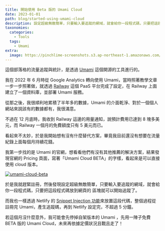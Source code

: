 ```yaml
---
title: 開始使用 Beta 版的 Umami Cloud
date: 2023-01-01
path: blog/started-using-umami-cloud
description: 設定超級無敵簡單，只要輸入要追蹤的網域，就會給你一段程式碼，只要把這段程式碼放到網頁的 <head> 區塊就可以開始追蹤了。Heptabase 裡面處理與輸出。
taxonomies:
  categories: 
    - Tools
  tags: 
    - Umami
extra:
  image: https://pinchlime-screenshots.s3.ap-northeast-1.amazonaws.com/umami-cloud-beta_xN33tf.webp
---
```


這個部落格的流量追蹤與統計，是透過 [Umami](https://umami.is/) 這個開源的工具進行的。

我在 2022 年 6 月時從 Google Analytics 轉向使用 Umami，當時照著教學文章一步一步照著做，就透過 [Railway](https://railway.app/) 這個 PaaS 平台完成了設定，在 Railway 上面建立了一個資料庫，並部署 Umami 服務。

從那之後，我很順利地累積了半年多的數據，Umami 的介面乾淨、對於一個個人網站來說該有的數據都有，我很滿意。

不過在 12 月底時，我收到 Railway 這邊的用量通知，說預計費用已達到 8 塊多美元，而 Railway 一個月的免費額度只有 5 美元而已。

看起來不太妙，於是我開始想有沒有什麼替代方案，畢竟我目前還沒有想要在流量紀錄上面每個月持續花錢。

<!-- more -->

我第一步找的是 Umami 的官網，想看看他們有沒有其他推薦的解決方案，結果發現官網的 Pricing 頁面，寫著「Umami Cloud BETA」的字樣，看起來是可以直接使用 cloud 版本。

<a href="https://pinchlime-screenshots.s3.ap-northeast-1.amazonaws.com/umami-cloud-beta_xN33tf.webp" data-fancybox data-caption="umami-cloud-beta">
  <img src="https://pinchlime-screenshots.s3.ap-northeast-1.amazonaws.com/umami-cloud-beta_xN33tf.webp" loading="lazy" alt="umami-cloud-beta" align="center" />
</a>

於是我就趕緊註冊，然後發現設定超級無敵簡單，只要輸入要追蹤的網域，就會給你一段程式碼，只要把這段程式碼放到網頁的 <head> 區塊就可以開始追蹤了。

而我也一樣透過 Netlify 的 [Snippet Injection 功能](https://docs.netlify.com/site-deploys/post-processing/snippet-injection/)來放置這段代碼，整個過程從註冊完 Umami，產生追蹤碼，再到 Netlify 設定完，不超過 5 分鐘。


若這個月沒什麼意外，我可能會先停掉自架版本的 Umami ，先用一陣子免費 BETA 版的 Umami Cloud，未來再依據定價狀況且戰且走了！
